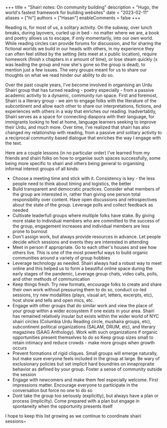 +++
title = "Shairi notes: On community building"
description = "Hugo, the world's fastest framework for building websites"
date = "2023-02-11"
aliases = ["hi"]
authors = ["Hasan"]
enableComments = false
+++


Reading is, for most of us, a solitary activity. On the subway, over lunch breaks, during layovers, curled up in bed - no matter where we are, a book and poetry allows us to escape, if only momentarily, into our own world. While reading circles can provide forums for discussion, and for sharing the fictional worlds we build in our heads with others, in my experience they can often feel stilted by the setting (lets meet at x public location), require homework (finish x chapters in x amount of time), or lose steam quickly (x was leading the group and now she's gone so the group is dead), to mention just a few issues. The very groups meant for us to share our thoughts on what we read hinder our ability to do so. 

Over the past couple years, I’ve become involved in organising an Urdu Shairi group that has turned reading - poetry especially - from a passive academic activity to a dynamic, community run space. First and foremost, Shairi is a literary group - we aim to engage folks with the literature of the subcontinent and allow each other to share our interpretations, fictions, and experiences with others in a way that enriches our reading. Inadvertabtly, Shairi serves as a space for connecting diaspora with their language, for immigrants looking to feel at home, language learners seeking to improve their Urdu, and much more. Over time, I’ve realized that shairi has also changed my relationship with reading, from a passive and solitary activity to a reciprocal community based dialogue that enriches the way I engage with the text. 

Here are a couple lessons (in no particular order) I’ve learned from my friends and shairi folks on how to organise such spaces successfully, some being more specific to shairi and others being general to organising informal interest groups of all kinds:

- Choose a meeting time and stick with it. Consistency is key - the less people need to think about timing and logistics, the better
- Build transparent and democratic practices. Consider what members of the group are interested in, rather than giving one person total responsibility over content. Have open discussions and retrospectives about the state of the group. Leverage polls and collect feedback as needed
- Cultivate leaderfull groups where multiple folks have stake. By giving more stake to individual members who are committed to the success of the group, engagement increases and individual members are less prone to burnout
- Don't assign work, but always provide resources in advance. Let people decide which sessions and events they are interested in attending
- Meet in person if appropriate. Go to each other's houses and see how others live. This is one of the most powerful ways to build organic communities around a variety of group hobbies
- Leverage technology as needed. Shairi always had a robust way to meet online and this helped us to form a beautiful online space during the early stages of the pandemic, Leverage group chats, video calls, polls, and other methods of communication
- Keep things fresh. Try new formats, encourage folks to create and share their own work without pressuring them to do so, conduct co-led sessions, try new modalities (plays, visual art, letters, excerpts, etc), host show and tells and open mics, etc. 
- Engage with other groups that do similar work and view the place of your group within a wider ecosystem if one exists in your area. Shairi has remained relatively insular but exists within the wider world of NYC shairi circles (Columbia Urdu Reading circle, mushaira groups, etc), subcontinent political organizations (SALAM, DRUM, etc), and literary magazines (SAAG Anthology). Work with such organizations if organic opportunities present themselves to do so
Keep group sizes small to retain intimacy and reduce crowds - make more groups when growth occurs
- Prevent formations of rigid cliques. Small groups will emerge naturally, but make sure everyone feels included in the group at large. Be wary of exclusionary policies but set implicit hard boundries on innapropraite behavior as defined by your group. Foster a sense of community outside the session
- Engage with newcomers and make them feel especially welcome. First impressions matter. Encourage everyone to participate in the conversation but force no one to do so
- Dont take the group too seriously (explicitly), but always have a plan or process (implicilty). Come prepared with a plan but engage in spontaneity when the opportunity presents itself 

I hope to keep this list growing as we continue to coordinate shairi sessions~

